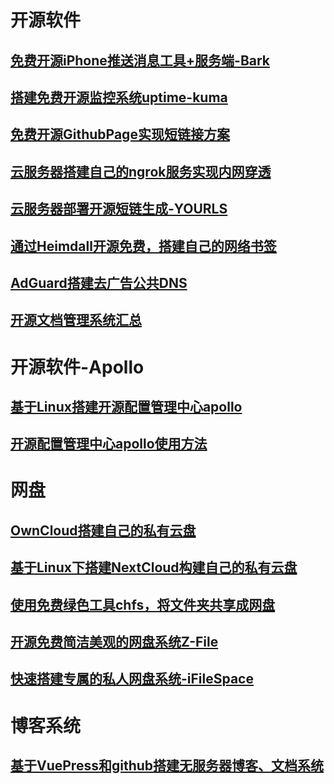 # 开源软件

## [免费开源iPhone推送消息工具+服务端-Bark](免费开源iPhone推送消息工具+服务端-Bark.md)

## [搭建免费开源监控系统uptime-kuma](如何给公司节约成本，搭建免费开源监控系统uptime-kuma.md)

## [免费开源GithubPage实现短链接方案](Github-Page.md)

## [云服务器搭建自己的ngrok服务实现内网穿透](云服务器搭建自己的ngrok服务-实现内网穿透.md)

## [云服务器部署开源短链生成-YOURLS](云服务器部署开源短链生成-YOURLS.md)

## [通过Heimdall开源免费，搭建自己的网络书签](通过Heimdall开源免费，搭建自己的网络书签.md)

## [AdGuard搭建去广告公共DNS](AdGuard搭建去广告公共DNS.md)

## [开源文档管理系统汇总](开源文档管理系统.md)

# 开源软件-Apollo

## [基于Linux搭建开源配置管理中心apollo](1.基于Linux搭建开源配置管理中心apollo.md)

## [开源配置管理中心apollo使用方法](2.开源配置管理中心apollo使用方法.md)

# 网盘

## [OwnCloud搭建自己的私有云盘](OwnCloud.md)

## [基于Linux下搭建NextCloud构建自己的私有云盘](基于Linux下搭建NextCloud构建自己的私有云盘.md)

## [使用免费绿色工具chfs，将文件夹共享成网盘](使用免费绿色工具chfs，将文件夹共享成网盘.md)

## [开源免费简洁美观的网盘系统Z-File](开源免费简洁美观的网盘系统Z-File.md)

## [快速搭建专属的私人网盘系统-iFileSpace](快速搭建专属的私人网盘系统-iFileSpace.md)



# 博客系统

## [基于VuePress和github搭建无服务器博客、文档系统](基于VuePress和github搭建无服务器博客、文档系统.md)

